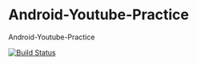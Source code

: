 # Android-Youtube-Practice
Android-Youtube-Practice

[![Build Status](https://travis-ci.org/KimBoWoon/Android-Youtube-Practice.svg?branch=develop)](https://travis-ci.org/KimBoWoon/Android-Youtube-Practice)
